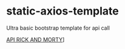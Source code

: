 # static-axios-template
Ultra basic bootstrap template for api call

[API RICK AND MORTY](https://rickandmortyapi.com/api/character)]